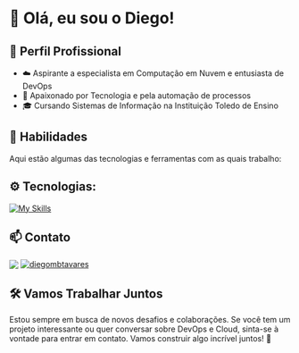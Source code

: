 # 👋 Olá, eu sou o Diego!

## 💼 Perfil Profissional

- ☁️ Aspirante a especialista em Computação em Nuvem e entusiasta de DevOps
- 🌱 Apaixonado por Tecnologia e pela automação de processos
- 🎓 Cursando Sistemas de Informação na Instituição Toledo de Ensino

## 🚀 Habilidades

Aqui estão algumas das tecnologias e ferramentas com as quais trabalho:

## ⚙️ Tecnologias:
[![My Skills](https://skillicons.dev/icons?i=aws,azure,gcp,terraform,linux,py,docker,git,github,cloudflare,ubuntu)](https://skillicons.dev)

## 📫 Contato
<p style="margin-top: 10px;">
  <a href="mailto:diegotavares.infra@gmail.com" target="_blank"><img align="center" src="https://img.shields.io/badge/Gmail-D14836?style=for-the-badge&logo=gmail&logoColor=white"></a>
  <a href="https://linkedin.com/in/diegombtavares" target="blank"><img align="center" src="https://img.shields.io/badge/-LinkedIn-%230077B5?style=for-the-badge&logo=linkedin&logoColor=white" alt="diegombtavares" target="_blank" /></a>
</p>

## 🛠️ Vamos Trabalhar Juntos
Estou sempre em busca de novos desafios e colaborações. Se você tem um projeto interessante ou quer conversar sobre DevOps e Cloud, sinta-se à vontade para entrar em contato. Vamos construir algo incrível juntos! 🌟
